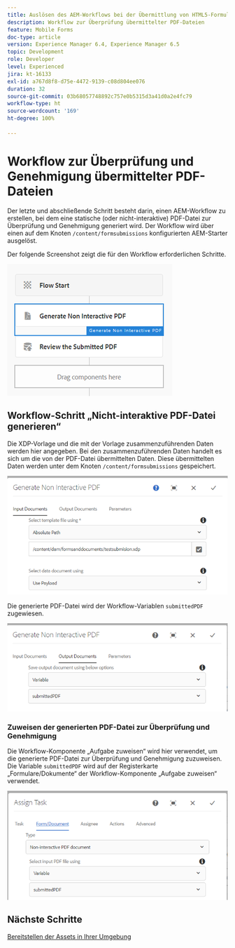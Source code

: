 ```yaml
---
title: Auslösen des AEM-Workflows bei der Übermittlung von HTML5-Formularen – Überprüfen und Genehmigen von PDF-Dateien
description: Workflow zur Überprüfung übermittelter PDF-Dateien
feature: Mobile Forms
doc-type: article
version: Experience Manager 6.4, Experience Manager 6.5
topic: Development
role: Developer
level: Experienced
jira: kt-16133
exl-id: a767d8f8-d75e-4472-9139-c08d804ee076
duration: 32
source-git-commit: 03b68057748892c757e0b5315d3a41d0a2e4fc79
workflow-type: ht
source-wordcount: '169'
ht-degree: 100%

---
```


# Workflow zur Überprüfung und Genehmigung übermittelter PDF-Dateien

Der letzte und abschließende Schritt besteht darin, einen AEM-Workflow zu erstellen, bei dem eine statische (oder nicht-interaktive) PDF-Datei zur Überprüfung und Genehmigung generiert wird. Der Workflow wird über einen auf dem Knoten `/content/formsubmissions` konfigurierten AEM-Starter ausgelöst.

Der folgende Screenshot zeigt die für den Workflow erforderlichen Schritte.

![Workflow](assets/workflow.PNG)

## Workflow-Schritt „Nicht-interaktive PDF-Datei generieren“

Die XDP-Vorlage und die mit der Vorlage zusammenzuführenden Daten werden hier angegeben. Bei den zusammenzuführenden Daten handelt es sich um die von der PDF-Datei übermittelten Daten. Diese übermittelten Daten werden unter dem Knoten ```/content/formsubmissions``` gespeichert.

![Workflow](assets/generate-pdf1.PNG)

Die generierte PDF-Datei wird der Workflow-Variablen `submittedPDF` zugewiesen.

![Workflow](assets/generate-pdf2.PNG)

### Zuweisen der generierten PDF-Datei zur Überprüfung und Genehmigung

Die Workflow-Komponente „Aufgabe zuweisen“ wird hier verwendet, um die generierte PDF-Datei zur Überprüfung und Genehmigung zuzuweisen. Die Variable `submittedPDF` wird auf der Registerkarte „Formulare/Dokumente“ der Workflow-Komponente „Aufgabe zuweisen“ verwendet.

![Workflow](assets/assign-task.PNG)


## Nächste Schritte

[Bereitstellen der Assets in Ihrer Umgebung](./deploy-assets.md)